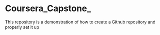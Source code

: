 # Coursera_Capstone_
This repository is a demonstration of how to create a Github repository and properly set it up
